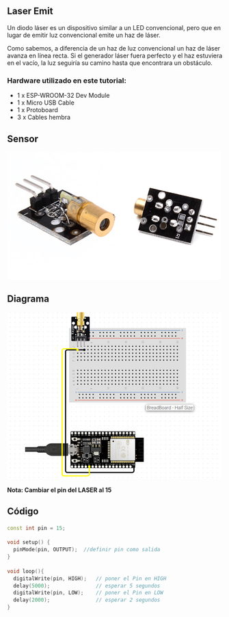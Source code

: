 ## Laser Emit

Un diodo láser es un dispositivo similar a un LED convencional, pero que en lugar de emitir luz convencional emite un haz de láser.

Como sabemos, a diferencia de un haz de luz convencional un haz de láser avanza en línea recta. Si el generador láser fuera perfecto y el haz estuviera en el vacío, la luz seguiría su camino hasta que encontrara un obstáculo.

### Hardware utilizado en este tutorial:
<ul>
<li>1 x ESP-WROOM-32 Dev Module</li>
<li>1 x Micro USB Cable</li>
<li>1 x Protoboard</li>
<li>3 x Cables hembra</li>
</ul>

## Sensor
![](https://github.com/CarlosRuiz02/LaserEmit/blob/main/Laser%20Emit/LaserEmit.png)
## Diagrama
![](https://github.com/CarlosRuiz02/LaserEmit/blob/main/Laser%20Emit/Laser%20Emit%20Diagrama.PNG)


**Nota: Cambiar el pin del LASER al 15**

## Código
```c++
const int pin = 15;

void setup() {
  pinMode(pin, OUTPUT);  //definir pin como salida
}
 
void loop(){
  digitalWrite(pin, HIGH);   // poner el Pin en HIGH
  delay(5000);               // esperar 5 segundos
  digitalWrite(pin, LOW);    // poner el Pin en LOW
  delay(2000);               // esperar 2 segundos
}
